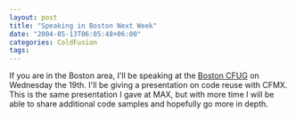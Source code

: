 ```yaml
---
layout: post
title: "Speaking in Boston Next Week"
date: "2004-05-13T06:05:48+06:00"
categories: ColdFusion 
tags: 
---
```


If you are in the Boston area, I'll be speaking at the <a href="http://www.bostoncfug.com">Boston CFUG</a> on Wednesday the 19th. I'll be giving a presentation on code reuse with CFMX. This is the same presentation I gave at MAX, but with more time I will be able to share additional code samples and hopefully go more in depth.